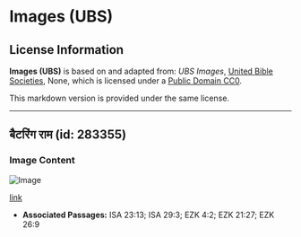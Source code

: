 # Images (UBS)

## License Information

**Images (UBS)** is based on and adapted from: _UBS Images_, [United Bible Societies](https://unitedbiblesocieties.org/), None, which is licensed under a [Public Domain CC0](https://creativecommons.org/public-domain/cc0/).

This markdown version is provided under the same license.



--------------------------------

## बैटरिंग राम (id: 283355)

### Image Content

![Image](https://cdn.aquifer.bible/aquifer-content/resources/Media/WEB-0398_battering_ram.jpg)

[link](https://cdn.aquifer.bible/aquifer-content/resources/Media/WEB-0398_battering_ram.jpg)

* **Associated Passages:** ISA 23:13; ISA 29:3; EZK 4:2; EZK 21:27; EZK 26:9

